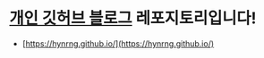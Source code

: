# **[개인 깃허브 블로그](https://hynrng.github.io/) 레포지토리입니다!**

- [https://hynrng.github.io/](https://hynrng.github.io/)